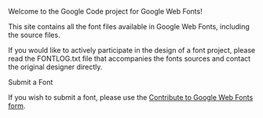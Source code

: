 Welcome to the Google Code project for Google Web Fonts!

This site contains all the font files available in Google Web Fonts, including the source files.

If you would like to actively participate in the design of a font project, please read the FONTLOG.txt file that accompanies the fonts sources and contact the original designer directly.

Submit a Font

If you wish to submit a font, please use the [Contribute to Google Web Fonts form](https://services.google.com/fb/forms/submitafont/).